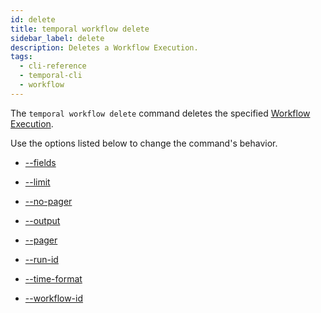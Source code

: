 ```yaml
---
id: delete
title: temporal workflow delete
sidebar_label: delete
description: Deletes a Workflow Execution.
tags:
  - cli-reference
  - temporal-cli
  - workflow
---
```


The `temporal workflow delete` command deletes the specified [Workflow Execution](/concepts/what-is-a-workflow-execution).

Use the options listed below to change the command's behavior.

- [--fields](/cli/cmd-options/fields)

- [--limit](/cli/cmd-options/limit)

- [--no-pager](/cli/cmd-options/no-pager)

- [--output](/cli/cmd-options/output)

- [--pager](/cli/cmd-options/pager)

- [--run-id](/cli/cmd-options/run-id)

- [--time-format](/cli/cmd-options/time-format)

- [--workflow-id](/cli/cmd-options/workflow-id)
